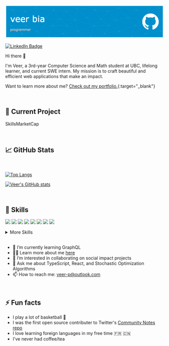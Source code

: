 [![Veer's GitHub Header](./assets/github-header-image.png)](https://veerbia.github.io)

[![LinkedIn Badge](https://img.shields.io/badge/LinkedIn-Profile-informational?style=flat&logo=linkedin&logoColor=white&color=0D76A8)](https://www.linkedin.com/in/veerbhatia/)

Hi there 👋 

I'm Veer, a 3rd-year Computer Science and Math student at UBC, lifelong learner, and current SWE intern. My mission is to craft beautiful and efficient web applications that make an impact. 

Want to learn more about me? [Check out my portfolio.](https://veerbia.github.io){:target="\_blank"}

<br>

## 🔭 Current Project

SkillsMarketCap

<br>

## &#x1f4c8; GitHub Stats
<br>

[![Top Langs](https://github-readme-stats.vercel.app/api/top-langs/?username=veerbia&hide=jupyter%20notebook&layout=compact&title_color=FFFFFF&text_color=c9cacc&icon_color=30475E&bg_color=222831)](https://github.com/anuraghazra/github-readme-stats)

[![Veer's GitHub stats](https://github-readme-stats.vercel.app/api?username=veerbia&show_icons=true&title_color=FFFFFF&text_color=c9cacc&icon_color=30475E&bg_color=222831)](https://github.com/anuraghazra/github-readme-stats)

<br>

## 💼 Skills

![](https://img.shields.io/badge/Markup-HTML-informational?style=flat&logo=html5&logoColor=white&color=30475E)
![](https://img.shields.io/badge/Style-CSS-informational?style=flat&logo=css3&logoColor=white&color=30475E)
![](https://img.shields.io/badge/Code-JS-informational?style=flat&logo=javascript&logoColor=white&color=30475E)
![](https://img.shields.io/badge/Code-React-informational?style=flat&logo=react&logoColor=white&color=30475E)
![](https://img.shields.io/badge/Code-Next.js-informational?style=flat&logo=next.js&logoColor=white&color=30475E)
![](https://img.shields.io/badge/Code-Firebase-informational?style=flat&logo=firebase&logoColor=white&color=30475E)
![](https://img.shields.io/badge/Code-Java-informational?style=flat&logo=java&logoColor=white&color=30475E)
![](https://img.shields.io/badge/Code-R-informational?style=flat&logo=R&logoColor=white&color=30475E)

<details>
<summary>More Skills</summary>
<br>

![](https://img.shields.io/badge/Style-Bootstrap-informational?style=flat&logo=bootstrap&logoColor=white&color=30475E)
![](https://img.shields.io/badge/Tools-GitHub-informational?style=flat&logo=GitHub&logoColor=white&color=30475E)
![](https://img.shields.io/badge/Tools-Styled%20Components-informational?style=flat&logo=StyledComponents&logoColor=white&color=30475E)
![](https://img.shields.io/badge/Tools-ChakraUI-informational?style=flat&logo=chakraui&logoColor=white&color=30475E)
![](https://img.shields.io/badge/Tools-npm-informational?style=flat&logo=npm&logoColor=white&color=30475E)
![](https://img.shields.io/badge/Tools-Vercel-informational?style=flat&logo=Vercel&logoColor=white&color=30475E)


</details>

<br>


- 🌱 I’m currently learning GraphQL
- 👨‍💻 Learn more about me [here](https://veerbia.github.io) 
- 👯 I’m interested in collaborating on social impact projects 
- 💬 Ask me about TypeScript, React, and Stochastic Optimization Algorithms
- 📫 How to reach me: [veer-p@outlook.com](mailto:veer-p@outlook.com)

<br>

## ⚡ Fun facts
- I play a lot of basketball 🏀
- I was the first open source contributer to Twitter's [Community Notes repo](https://github.com/twitter/communitynotes)
- I love learning foreign languages in my free time 🇫🇷 🇨🇳 
- I've never had coffee/tea


